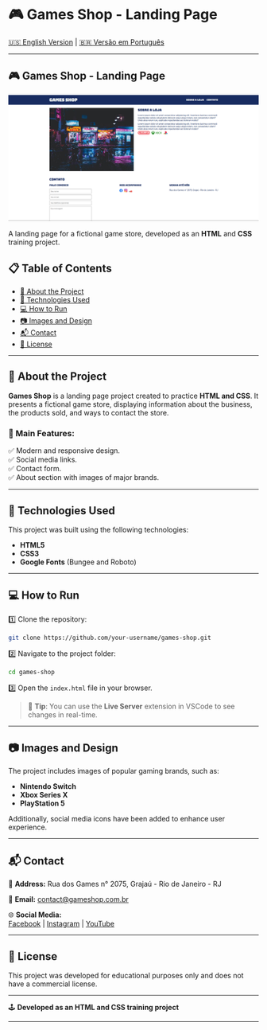 # 🎮 Games Shop - Landing Page  

[🇺🇸 English Version](https://github.com/gabrielcamarate/site_gamesshop/tree/main/README.md) | [🇧🇷 Versão em Português](https://github.com/gabrielcamarate/site_gamesshop/tree/main/PT-BR-README.md)

---

## 🎮 Games Shop - Landing Page  

![Games Shop](images/previw.png)  

A landing page for a fictional game store, developed as an **HTML** and **CSS** training project.  

## 📋 Table of Contents  

- [📌 About the Project](#-about-the-project)  
- [🚀 Technologies Used](#-technologies-used)  
- [💻 How to Run](#-how-to-run)  
- [📷 Images and Design](#-images-and-design)  
- [📬 Contact](#-contact)  
- [📜 License](#-license)  

---

## 📌 About the Project  

**Games Shop** is a landing page project created to practice **HTML and CSS**. It presents a fictional game store, displaying information about the business, the products sold, and ways to contact the store.  

### 🔹 Main Features:  

✅ Modern and responsive design.  
✅ Social media links.  
✅ Contact form.  
✅ About section with images of major brands.  

---

## 🚀 Technologies Used  

This project was built using the following technologies:  

- **HTML5**  
- **CSS3**  
- **Google Fonts** (Bungee and Roboto)  

---

## 💻 How to Run  

1️⃣ Clone the repository:  
```bash
git clone https://github.com/your-username/games-shop.git
```
2️⃣ Navigate to the project folder:  
```bash
cd games-shop
```
3️⃣ Open the `index.html` file in your browser.  

> 📌 **Tip**: You can use the **Live Server** extension in VSCode to see changes in real-time.  

---

## 📷 Images and Design  

The project includes images of popular gaming brands, such as:  

- **Nintendo Switch**  
- **Xbox Series X**  
- **PlayStation 5**  

Additionally, social media icons have been added to enhance user experience.  

---

## 📬 Contact  

📍 **Address:** Rua dos Games n° 2075, Grajaú - Rio de Janeiro - RJ  

📧 **Email:** contact@gameshop.com.br  

🌐 **Social Media:**  
[Facebook](#) | [Instagram](#) | [YouTube](#)  

---

## 📜 License  

This project was developed for educational purposes only and does not have a commercial license.  

---

🕹️ **Developed as an HTML and CSS training project**  

---
